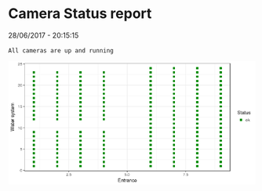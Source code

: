 Camera Status report
================
28/06/2017 - 20:15:15

    All cameras are up and running

![](camreport_files/figure-markdown_github/unnamed-chunk-2-1.png)
